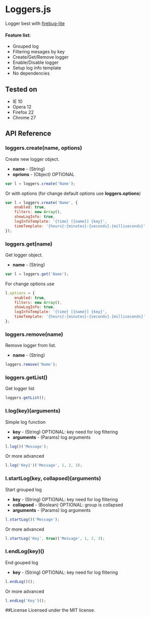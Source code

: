 # Loggers.js

Logger best with [firebug-lite](https://getfirebug.com/firebuglite)

#### Feature list:

 * Grouped log
 * Filtering mesages by key
 * Create/Get/Remove logger
 * Enable/Disable logger
 * Setup log info template
 * No dependencies

## Tested on

 * IE 10
 * Opera 12
 * Firefox 22
 * Chrome 27


##  API Reference

### **loggers.create(name, options)**
Create new logger object.

* **name** - (String) 
* **oprions** - (Object) OPTIONAL

```javascript
var l = loggers.create('Name');
```
Or with options (for change default options use **loggers.options**)
```javascript
var l = loggers.create('Name', {
    enabled: true,
    filters: new Array(),
    showLogInfo: true,
    logInfoTemplate: '{time} [{name}] {key}',
    timeTemplate: '{hours}:{minutes}:{seconds}.{milliseconds}'
});
```

### **loggers.get(name)**
Get logger object.

* **name** - (String) 

```javascript
var l = loggers.get('Name');
```

For change options use
```javascript
l.options = {
    enabled: true,
    filters: new Array(),
    showLogInfo: true,
    logInfoTemplate: '{time} [{name}] {key}',
    timeTemplate: '{hours}:{minutes}:{seconds}.{milliseconds}'
};
```


### **loggers.remove(name)**
Remove logger from list.

* **name** - (String) 

```javascript
loggers.remove('Name');
```

### **loggers.getList()**
Get logger list

```javascript
loggers.getList();
```

### **l.log(key)(arguments)**
Simple log function

* **key** - (String) OPTIONAL: key need for log filtering
* **arguments** - (Params) log arguments

```javascript
l.log()('Message');
```
Or more advanced
```javascript
l.log('Key1')('Message', 1, 2, 3);
```

### **l.startLog(key, collapsed)(arguments)**

Start grouped log

* **key** - (String) OPTIONAL: key need for log filtering
* **collapsed** - (Boolean) OPTIONAL: group is collapsed
* **arguments** - (Params) log arguments

```javascript
l.startLog()('Message');
```
Or more advanced
```javascript
l.startLog('Key', true)('Message', 1, 2, 3);
```

### **l.endLog(key)()**

End gouped log

* **key** - (String) OPTIONAL: key need for log filtering

```javascript
l.endLog()();
```
Or more advanced
```javascript
l.endLog('Key')();
```
##License
Licensed under the MIT license.

